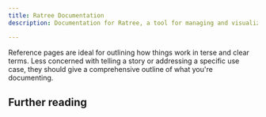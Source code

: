 ```yaml
---
title: Ratree Documentation
description: Documentation for Ratree, a tool for managing and visualizing data.

---
```


Reference pages are ideal for outlining how things work in terse and clear terms.
Less concerned with telling a story or addressing a specific use case, they should give a comprehensive outline of what you're documenting.

## Further reading
